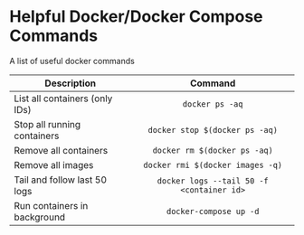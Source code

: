# Helpful Docker/Docker Compose Commands
A list of useful docker commands

| Description        | Command |         
| ------------- |:-------------:|
| List all containers (only IDs)      | ```docker ps -aq``` |
| Stop all running containers | ```docker stop $(docker ps -aq)```|
| Remove all containers| ```docker rm $(docker ps -aq)```|
| Remove all images|```docker rmi $(docker images -q)```|
| Tail and follow last 50 logs|```docker logs --tail 50 -f <container id>```|
| Run containers in background| ```docker-compose up -d```|
